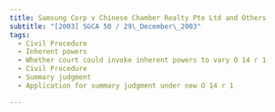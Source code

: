 ```yaml
---
title: Samsung Corp v Chinese Chamber Realty Pte Ltd and Others
subtitle: "[2003] SGCA 50 / 29\_December\_2003"
tags:
  - Civil Procedure
  - Inherent powers
  - Whether court could invoke inherent powers to vary O 14 r 1
  - Civil Procedure
  - Summary judgment
  - Application for summary judgment under new O 14 r 1

---
```


